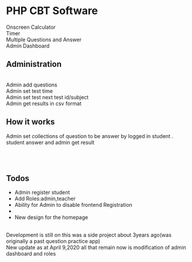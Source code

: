 # PHP CBT Software 



Onscreen Calculator<br>
Timer<br>
Multiple Questions and Answer<br>
Admin Dashboard<br>

## Administration
<br>
Admin add questions<br>
Admin set test time <br>
Admin set test next test id/subject<br>
Admin get results in csv format<br>


## How it works

Admin set collections of question to be answer by logged in student . student answer and admin get result


<br>
<br>

## Todos
<ul>
<li>Admin register student</li>
<li>Add Roles:admin,teacher</li>
<li>Ability for Admin to disable frontend Registration<li>
<li>New design for the homepage</li>
</ul>
<br>
Development is still on
this was a side project about 3years ago(was originally a past question practice app)
<br>
New update as at April 9,2020 all that remain now is modification of admin dashboard and roles
